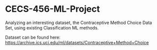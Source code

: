 # CECS-456-ML-Project
Analyzing an interesting dataset, the Contraceptive Method Choice Data Set, using existing Classification ML methods.

Dataset can be found here: https://archive.ics.uci.edu/ml/datasets/Contraceptive+Method+Choice
